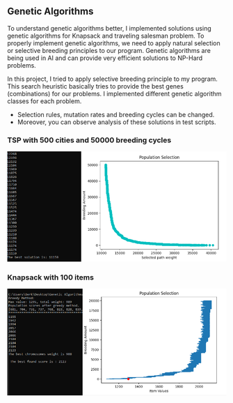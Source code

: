 ## Genetic Algorithms 

To understand genetic algorithms better, I implemented solutions using genetic algorithms for Knapsack and traveling salesman problem. To properly implement genetic algorithms, we need to apply natural selection or selective breeding principles to our program. Genetic algorithms are being used in AI and can provide very efficient solutions to NP-Hard problems. 

In this project, I tried to apply selective breeding principle to my program. This search heuristic basically tries to provide the best genes (combinations) for our problems. I implemented different genetic algorithm classes for each problem. 

- Selection rules, mutation rates and breeding cycles can be changed.  
- Moreover, you can observe analysis of these solutions in test scripts. 

### TSP with 500 cities and 50000 breeding cycles
![Enc1](https://raw.githubusercontent.com/berkkirtay/geneticalgorithms/main/examples/TSP.PNG)

### Knapsack with 100 items
![Enc1](https://raw.githubusercontent.com/berkkirtay/geneticalgorithms/main/examples/Knapsack.PNG)
